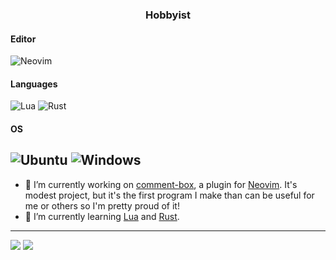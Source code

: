 <h3 align="center">Hobbyist</h3>

#### Editor
![Neovim](https://img.shields.io/badge/NeoVim-%2357A143.svg?&style=for-the-badge&logo=neovim&logoColor=white)</br>
#### Languages
![Lua](https://img.shields.io/badge/lua-%232C2D72.svg?style=for-the-badge&logo=lua&logoColor=white) ![Rust](https://img.shields.io/badge/rust-%23000000.svg?style=for-the-badge&logo=rust&logoColor=white)<br>
#### OS
![Ubuntu](https://img.shields.io/badge/Ubuntu-E95420?style=for-the-badge&logo=ubuntu&logoColor=white) ![Windows](https://img.shields.io/badge/Windows-0078D6?style=for-the-badge&logo=windows&logoColor=white)
---
- 🔭 I’m currently working on [comment-box](https://github.com/LudoPinelli/comment-box.nvim), a plugin for [Neovim](https://neovim.io/). It's modest project, but it's the first program I make than can be useful for me or others so I'm pretty proud of it!
- 🌱 I’m currently learning [Lua](https://www.lua.org/) and [Rust](https://www.rust-lang.org/).
---

![](https://github-readme-stats.vercel.app/api?username=LudoPinelli&count_private=true&theme=nord&show_icons=true)
![](https://github-readme-stats.vercel.app/api/top-langs/?username=LudoPinelli&theme=nord&layout=compact)
